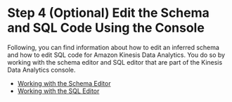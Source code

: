 # Step 4 \(Optional\) Edit the Schema and SQL Code Using the Console<a name="console-feature-summary"></a>

Following, you can find information about how to edit an inferred schema and how to edit SQL code for Amazon Kinesis Data Analytics\. You do so by working with the schema editor and SQL editor that are part of the Kinesis Data Analytics console\. 


+ [Working with the Schema Editor](console-summary-edit-schema.md)
+ [Working with the SQL Editor](console-summary-sql-editor.md)